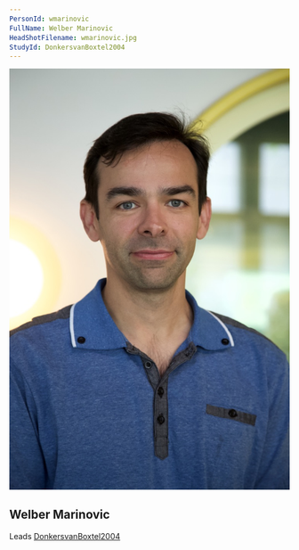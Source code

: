```yaml
---
PersonId: wmarinovic
FullName: Welber Marinovic
HeadShotFilename: wmarinovic.jpg
StudyId: DonkersvanBoxtel2004
---
```


![headshot of researcher](/assets/images/headshots/wmarinovic.jpg "Welber Marinovic")

## Welber Marinovic

Leads [DonkersvanBoxtel2004](/replications/DonkersvanBoxtel2004)